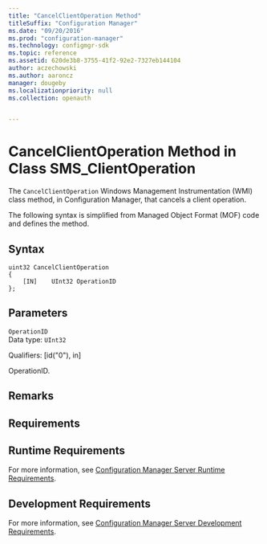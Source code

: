 ```yaml
---
title: "CancelClientOperation Method"
titleSuffix: "Configuration Manager"
ms.date: "09/20/2016"
ms.prod: "configuration-manager"
ms.technology: configmgr-sdk
ms.topic: reference
ms.assetid: 620de3b8-3755-41f2-92e2-7327eb144104
author: aczechowski
ms.author: aaroncz
manager: dougeby
ms.localizationpriority: null
ms.collection: openauth


---
```

# CancelClientOperation Method in Class SMS_ClientOperation
The `CancelClientOperation` Windows Management Instrumentation (WMI) class method, in Configuration Manager, that cancels a client operation.   

 The following syntax is simplified from Managed Object Format (MOF) code and defines the method.  

## Syntax  

```  
uint32 CancelClientOperation   
{  
    [IN]    UInt32 OperationID  
};  
```  

## Parameters  
 `OperationID`  
 Data type: `UInt32`  

 Qualifiers: [id("0"), in]  

 OperationID.    

## Remarks  

## Requirements  

## Runtime Requirements  
 For more information, see [Configuration Manager Server Runtime Requirements](../../../develop/core/reqs/server-runtime-requirements.md).  

## Development Requirements  
 For more information, see [Configuration Manager Server Development Requirements](../../../develop/core/reqs/server-development-requirements.md).
